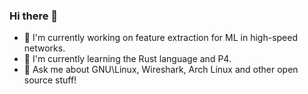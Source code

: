 ### Hi there 👋

<!--
**JohannHugon/JohannHugon** is a ✨ _special_ ✨ repository because its `README.md` (this file) appears on your GitHub profile.

Here are some ideas to get you started:
-->
- 🔭 I'm currently working on feature extraction for ML in high-speed networks.
- 🌱 I'm currently learning the Rust language and P4.
- 💬 Ask me about GNU\Linux, Wireshark, Arch Linux and other open source stuff!


